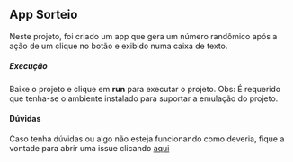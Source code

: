 ## App Sorteio

Neste projeto, foi criado um app que gera um número randômico após a ação de um clique no botão e exibido numa caixa de texto.


##### Execução

Baixe o projeto e clique em <b>run</b> para executar o projeto. Obs: É requerido que tenha-se o ambiente instalado para suportar a emulação do projeto.

#### Dúvidas

Caso tenha dúvidas ou algo não esteja funcionando como deveria, fique a vontade para abrir uma issue clicando [aqui](github.com/dougs007/learningAndroid/issues)
